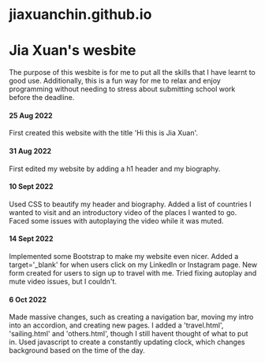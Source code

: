 # jiaxuanchin.github.io
<h1> Jia Xuan's wesbite</h1>
<p>The purpose of this wesbite is for me to put all the skills that I have learnt to good use. Additionally, this is a fun way for me to relax and enjoy programming without needing to stress about submitting school work before the deadline.</p>

<h4>25 Aug 2022</h4>
<p>First created this website with the title 'Hi this is Jia Xuan'.</p>

<h4>31 Aug 2022</h4>
<p> First edited my website by adding a h1 header and my biography.</p>

<h4>10 Sept 2022</h4>
<p>Used CSS to beautify my header and biography. Added a list of countries I wanted to visit and an introductory video of the places I wanted to go. Faced some issues with autoplaying the video while it was muted.</p>

<h4>14 Sept 2022</h4>
<p>Implemented some Bootstrap to make my website even nicer. Added a target='_blank' for when users click on my LinkedIn or Instagram page. New form created for users to sign up to travel with me. Tried fixing autoplay and mute video issues, but I couldn't.</p>

<h4>6 Oct 2022</h4>
<p>Made massive changes, such as creating a navigation bar, moving my intro into an accordion, and creating new pages. I added a 'travel.html', 'sailing.html' and 'others.html', though I still havent thought of what to put in. Used javascript to create a constantly updating clock, which changes background based on the time of the day.</p>
